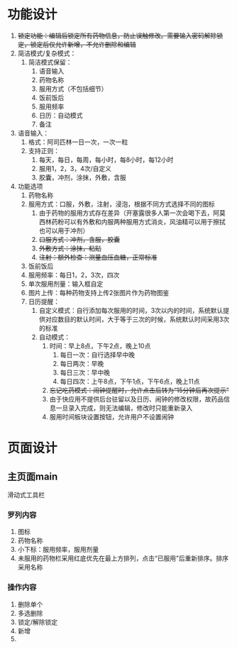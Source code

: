 #  功能设计

1. ~~锁定功能：编辑后锁定所有药物信息，防止误触修改。需要输入密码解除锁定，锁定后仅允许新增，不允许删除和编辑~~
2. 简洁模式/复杂模式：
   1. 简洁模式保留：
      1. 语音输入
      2. 药物名称
      3. 服用方式（不包括细节）
      4. 饭前饭后
      5. 服用频率
      6. 日历：自动模式
      7. 备注
3. 语音输入：
   1. 格式：阿司匹林一日一次，一次一粒
   2. 支持正则：
      1. 每天，每日，每周，每小时，每8小时，每12小时
      2. 服用1，2，3，4次/自定义
      3. 胶囊，冲剂，涂抹，外敷，含服
4. 功能选项
   1. 药物名称
   2. 服用方式：口服，外敷，注射，浸泡，根据不同方式选择不同的图标
      1. 由于药物的服用方式存在差异（开塞露很多人第一次会喝下去，阿莫西林药粉可以有外敷和内服两种服用方式消炎，风油精可以用于擦拭也可以用于冲剂）
      1. ~~口服方式：冲剂，含服，胶囊~~
      2. ~~外敷方式：涂抹，粘贴~~
      3. ~~注射：额外检查：测量血压血糖，正常标准~~
   3. 饭前饭后
   4. 服用频率：每日1，2，3次，四次
   5. 单次服用剂量：输入框自定
   6. 图片上传：每种药物支持上传2张图片作为药物图鉴
   7. 日历提醒：
      1. 自定义模式：自行添加每次服用的时间，3次以内的时间，系统默认提供对应数目的默认时间，大于等于三次的时候，系统默认时间采用3次的标准
      2. 自动模式：
         1. 时间：早上8点，下午2点，晚上10点
            1. 每日一次：自行选择早中晚
            2. 每日两次：早晚
            3. 每日三次：早中晚
            4. 每日四次：上午8点，下午1点，下午6点，晚上11点
         2. ~~忘记吃药模式：闹钟提醒时，允许点击后转为“15分钟后再次提示”~~
         3. 由于快应用不提供后台驻留以及日历、闹钟的修改权限，故药品信息一旦录入完成，则无法编辑，修改时只能重新录入
         4. 服用时间板块设置按钮，允许用户不设置闹钟



# 页面设计

## 主页面main

滑动式工具栏

### 罗列内容

1. 图标
2. 药物名称
3. 小下标：服用频率，服用剂量
4. 未服用的药物栏采用红底优先在最上方排列，点击“已服用”后重新排序。排序采用名称



### 操作内容

1. 删除单个
2. 多选删除
3. 锁定/解除锁定
4. 新增
5. 